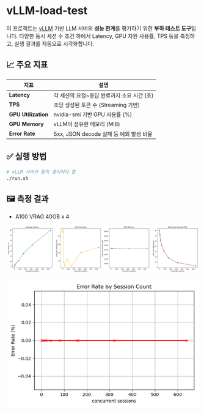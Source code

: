 # vLLM-load-test

이 프로젝트는 [vLLM](https://github.com/vllm-project/vllm) 기반 LLM 서버의 **성능 한계**를 평가하기 위한 **부하 테스트 도구**입니다. 다양한 동시 세션 수 조건 하에서 Latency, GPU 자원 사용률, TPS 등을 측정하고, 실행 결과를 자동으로 시각화합니다.

## 📈 주요 지표

| 지표 | 설명 |
|------|------|
| **Latency** | 각 세션의 요청~응답 완료까지 소요 시간 (초) |
| **TPS** | 초당 생성된 토큰 수 (Streaming 기반) |
| **GPU Utilization** | nvidia-smi 기반 GPU 사용률 (%) |
| **GPU Memory** | vLLM이 점유한 메모리 (MiB) |
| **Error Rate** | 5xx, JSON decode 실패 등 예외 발생 비율 |

## ✅ 실행 방법

```bash
# vLLM 서버가 동작 중이어야 함
./run.sh
```

## 🖼️ 측정 결과

- A100 VRAG 40GB x 4

![summary](images/stress_test_summary.png "Summary")

![error rate](images/stress_test_error_rate.png "Error Rate")



